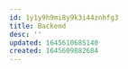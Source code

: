 ```yaml
---
id: 1y1y9h9mi8y9k3i44znhfg3
title: Backend
desc: ''
updated: 1645610685140
created: 1645609882684
---
```

